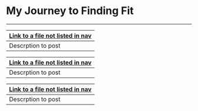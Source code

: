 # My Journey to Finding Fit
---

[Link to a file not listed in nav](setup.md) |
---------------------------------------------|
Descrption to post|

[Link to a file not listed in nav](setup.md) |
---------------------------------------------|
Descrption to post|

[Link to a file not listed in nav](setup.md) |
---------------------------------------------|
Descrption to post|
